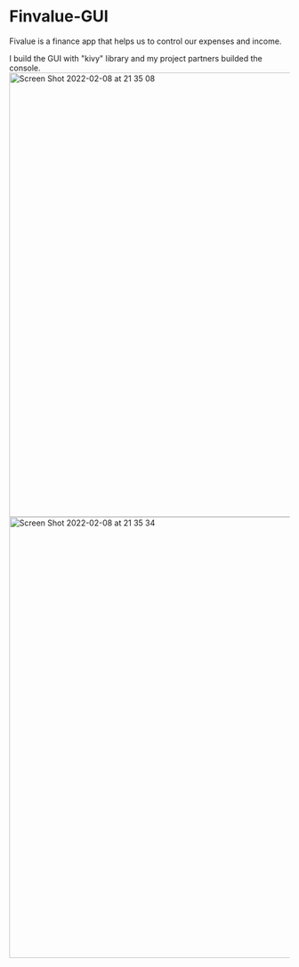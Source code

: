 # Finvalue-GUI

Fivalue is a finance app that helps us to control our expenses and income.

I build the GUI with "kivy" library and my project partners builded the console.
<img width="797" alt="Screen Shot 2022-02-08 at 21 35 08" src="https://user-images.githubusercontent.com/48467784/153066412-65e00837-e4a5-4691-9a6b-0f8a23eba620.png">
<img width="791" alt="Screen Shot 2022-02-08 at 21 35 34" src="https://user-images.githubusercontent.com/48467784/153066427-0b73cee8-e9eb-4e31-b8ed-4335260a4225.png">

